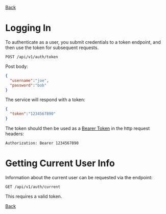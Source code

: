 
[Back](../)

# Logging In

To authenticate as a user, you submit credentials to a token endpoint, and then use the token for subsequent requests. 

    POST /api/v1/auth/token
    
Post body:

```json
{
  "username":"joe",
  "password":"bob"
}
```

The service will respond with a token:

```json
{
  "token":"1234567890"
}
```

The token should then be used as a [Bearer Token](https://tools.ietf.org/html/rfc6750) in the http request headers:

    Authorization: Bearer 1234567890
   
# Getting Current User Info

Information about the current user can be requested via the endpoint:

    GET /api/v1/auth/current
    
This requires a valid token. 



[Back](../)
